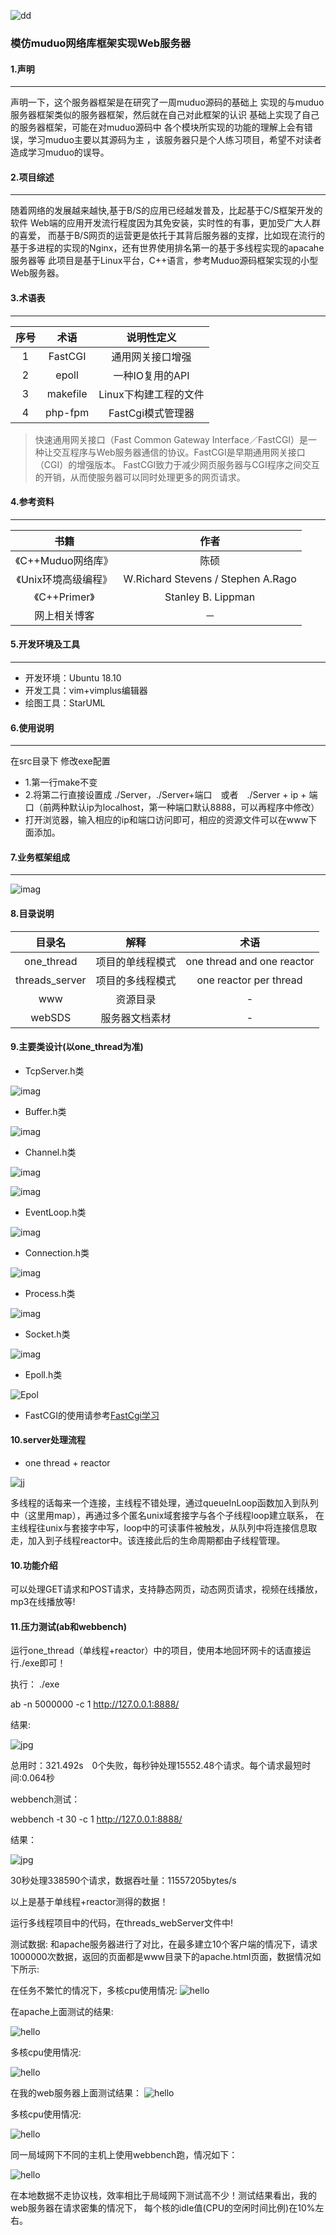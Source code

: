 ![dd](logo.png)
### 模仿muduo网络库框架实现Web服务器

#### 1.声明
<hr>
<p>
声明一下，这个服务器框架是在研究了一周muduo源码的基础上
实现的与muduo服务器框架类似的服务器框架，然后就在自己对此框架的认识
基础上实现了自己的服务器框架，可能在对muduo源码中
各个模块所实现的功能的理解上会有错误，学习muduo主要以其源码为主
，该服务器只是个人练习项目，希望不对读者造成学习muduo的误导。</p>

#### 2.项目综述
<hr>
随着网络的发展越来越快,基于B/S的应用已经越发普及，比起基于C/S框架开发的软件
Web端的应用开发流行程度因为其免安装，实时性的有事，更加受广大人群的喜爱，
而基于B/S网页的运营更是依托于其背后服务器的支撑，比如现在流行的基于多进程的实现的Nginx，还有世界使用排名第一的基于多线程实现的apacahe服务器等
此项目是基于Linux平台，C++语言，参考Muduo源码框架实现的小型Web服务器。

#### 3.术语表

<hr>

| 序号 | 术语 |说明性定义|
|:----:|:---:|:----:|
| 1 |FastCGI |通用网关接口增强|
|2|epoll|一种IO复用的API|
|3|makefile|Linux下构建工程的文件|
|4|php-fpm|FastCgi模式管理器|

> 快速通用网关接口（Fast Common Gateway Interface／FastCGI）是一种让交互程序与Web服务器通信的协议。FastCGI是早期通用网关接口（CGI）的增强版本。
FastCGI致力于减少网页服务器与CGI程序之间交互的开销，从而使服务器可以同时处理更多的网页请求。

#### 4.参考资料
<hr>

|书籍|作者|
|:----:|:---:|
|《C++Muduo网络库》|陈硕|
|《Unix环境高级编程》|W.Richard Stevens / Stephen A.Rago |
|《C++Primer》|Stanley B. Lippman|
|网上相关博客|－|

#### 5.开发环境及工具
<hr>

- 开发环境：Ubuntu 18.10
- 开发工具：vim+vimplus编辑器
- 绘图工具：StarUML

#### 6.使用说明

<hr>

在src目录下
修改exe配置
- 1.第一行make不变
- 2.将第二行直接设置成
./Server，./Server+端口　或者　./Server + ip + 端口（前两种默认ip为localhost，第一种端口默认8888，可以再程序中修改）
- 打开浏览器，输入相应的ip和端口访问即可，相应的资源文件可以在www下面添加。

#### 7.业务框架组成
<hr>

![imag](plat.jpg)

#### 8.目录说明

|目录名|解释|术语|
|:--------:| :-------------:|:--:|
|one_thread|项目的单线程模式|one thread and one reactor|
|threads_server|项目的多线程模式|one reactor per thread|
|www|资源目录|-|
|webSDS|服务器文档素材|-|

#### 9.主要类设计(以one_thread为准)

- TcpServer.h类

![imag](server.jpg)

- Buffer.h类

![imag](buffer.jpg)

- Channel.h类

![imag](channel.jpg)

![imag](channel2.jpg)
    
- EventLoop.h类

![imag](eventloop.jpg)

- Connection.h类

![imag](connection.jpg)

- Process.h类

![imag](process.jpg)

- Socket.h类


![imag](socket.jpg)


- Epoll.h类

![Epol](epoll.jpg)

- FastCGI的使用请参考[FastCgi学习](https://blog.csdn.net/qq_41681241/article/details/98582960)

#### 10.server处理流程

- one thread + reactor

![jj](one_thread.jpg)

多线程的话每来一个连接，主线程不错处理，通过queueInLoop函数加入到队列中（这里用map），再通过多个匿名unix域套接字与各个子线程loop建立联系，
在主线程往unix与套接字中写，loop中的可读事件被触发，从队列中将连接信息取走，加入到子线程reactor中。该连接此后的生命周期都由子线程管理。

#### 10.功能介绍

可以处理GET请求和POST请求，支持静态网页，动态网页请求，视频在线播放，mp3在线播放等!


#### 11.压力测试(ab和webbench)

运行one_thread（单线程+reactor）中的项目，使用本地回环网卡的话直接运行./exe即可！

执行：
./exe 

ab -n 5000000 -c 1 http://127.0.0.1:8888/

结果:

![jpg](ab.jpg)

总用时：321.492s　0个失败，每秒钟处理15552.48个请求。每个请求最短时间:0.064秒

webbench测试：

webbench  -t 30 -c 1 http://127.0.0.1:8888/

结果：

![jpg](webbench.jpg)

30秒处理338590个请求，数据吞吐量：11557205bytes/s

以上是基于单线程+reactor测得的数据！

运行多线程项目中的代码，在threads_webServer文件中!

测试数据:
和apache服务器进行了对比，在最多建立10个客户端的情况下，请求1000000次数据，返回的页面都是www目录下的apache.html页面，数据情况如下所示:

在任务不繁忙的情况下，多核cpu使用情况:
![hello](myweb.png)

在apache上面测试的结果:

![hello](apache_ab.png)

多核cpu使用情况:

![hello](apache_cpu.png)

在我的web服务器上面测试结果：
![hello](myweb_cpu.png)

多核cpu使用情况:

![hello](myweb-cpu.png)

同一局域网下不同的主机上使用webbench跑，情况如下：

![hello](11.png)

在本地数据不走协议栈，效率相比于局域网下测试高不少！测试结果看出，我的web服务器在请求密集的情况下，
每个核的idle值(CPU的空闲时间比例)在10%左右。

